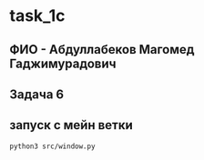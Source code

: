 # task_1c

ФИО - Абдуллабеков Магомед Гаджимурадович
---

Задача 6
---
запуск с мейн ветки
---
```
python3 src/window.py
```